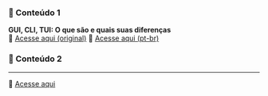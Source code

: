 ### 📌 Conteúdo 1

**GUI, CLI, TUI: O que são e quais suas diferenças**  
🔗 [Acesse aqui (original)](https://itsfoss.com/gui-cli-tui/?utm_source=chatgpt.com)
🔗 [Acesse aqui (pt-br)](https://itsfoss-com.translate.goog/gui-cli-tui/?_x_tr_sl=en&_x_tr_tl=pt&_x_tr_hl=pt-BR&_x_tr_pto=wapp)

### 📌 Conteúdo 2

****  
🔗 [Acesse aqui](https://www.cloudflare.com/pt-br/learning/security/api/what-is-an-api/)